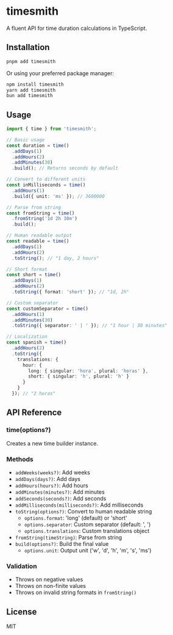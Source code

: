 # timesmith

A fluent API for time duration calculations in TypeScript.

## Installation

```bash
pnpm add timesmith
```

Or using your preferred package manager:

```bash
npm install timesmith
yarn add timesmith
bun add timesmith
```

## Usage

```typescript
import { time } from 'timesmith';

// Basic usage
const duration = time()
  .addDays(1)
  .addHours(2)
  .addMinutes(30)
  .build(); // Returns seconds by default

// Convert to different units
const inMilliseconds = time()
  .addHours(1)
  .build({ unit: 'ms' }); // 3600000

// Parse from string
const fromString = time()
  .fromString('1d 2h 30m')
  .build();

// Human readable output
const readable = time()
  .addDays(1)
  .addHours(2)
  .toString(); // "1 day, 2 hours"

// Short format
const short = time()
  .addDays(1)
  .addHours(2)
  .toString({ format: 'short' }); // "1d, 2h"

// Custom separator
const customSeparator = time()
  .addHours(1)
  .addMinutes(30)
  .toString({ separator: ' | ' }); // "1 hour | 30 minutes"

// Localization
const spanish = time()
  .addHours(2)
  .toString({
    translations: {
      hour: {
        long: { singular: 'hora', plural: 'horas' },
        short: { singular: 'h', plural: 'h' }
      }
    }
  }); // "2 horas"
```

## API Reference

### time(options?)

Creates a new time builder instance.

### Methods

- `addWeeks(weeks?)`: Add weeks
- `addDays(days?)`: Add days
- `addHours(hours?)`: Add hours
- `addMinutes(minutes?)`: Add minutes
- `addSeconds(seconds?)`: Add seconds
- `addMilliseconds(milliseconds?)`: Add milliseconds
- `toString(options?)`: Convert to human readable string
  - `options.format`: 'long' (default) or 'short'
  - `options.separator`: Custom separator (default: ', ')
  - `options.translations`: Custom translations object
- `fromString(timeString)`: Parse from string
- `build(options?)`: Build the final value
  - `options.unit`: Output unit ('w', 'd', 'h', 'm', 's', 'ms')

### Validation

- Throws on negative values
- Throws on non-finite values
- Throws on invalid string formats in `fromString()`

## License

MIT
